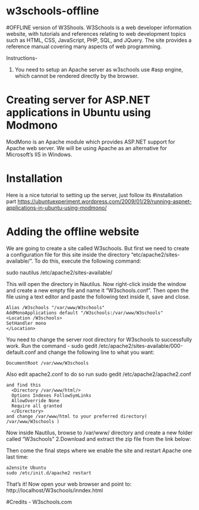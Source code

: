 # w3schools-offline

#OFFLINE version of W3Shools.
W3Schools is a web developer information website, with tutorials and references relating to web development topics such as
HTML, CSS, JavaScript, PHP, SQL, and JQuery. The site provides a reference manual covering many aspects of web programming.

Instructions-

1. You need to setup an Apache server as w3schools use #asp engine, which cannot be rendered directly by the browser.

# Creating server for ASP.NET applications in Ubuntu using Modmono
  ModMono is an Apache module which provides ASP.NET support for Apache web server. We will be using Apache as an        alternative for Microsoft’s IIS in Windows.
  
  # Installation
  Here is a nice tutorial to setting up the server, just follow its #installation part          https://ubuntuexperiment.wordpress.com/2009/01/29/running-aspnet-applications-in-ubuntu-using-modmono/

  # Adding the offline website
  We are going to create a site called W3schools. But first we need to create a configuration file for this site inside    the directory “etc/apache2/sites-available/”. To do this, execute the following command:
  
  sudo nautilus /etc/apache2/sites-available/ 
  
  This will open the directory in Nautilus. Now right-click inside the window and create a new empty file and name it “W3schools.conf”. Then open the file using a text editor and paste the following text inside it, save and close.
  
    Alias /W3schools "/var/www/W3schools"
    AddMonoApplications default "/W3schools:/var/www/W3schools"
    <Location /W3schools>
    SetHandler mono
    </Location>
    
  You need to change the server root directory for W3schools to successfully work.
    Run the command - sudo gedit /etc/apache2/sites-available/000-default.conf
    and change the following line to what you want:

    DocumentRoot /var/www/W3schools
  
  Also edit apache2.conf to do so run 
    sudo gedit /etc/apache2/apache2.conf
    
    and find this
      <Directory /var/www/html/>
      Options Indexes FollowSymLinks
      AllowOverride None
      Require all granted
      </Directory>
    and change /var/www/html to your preferred directory( /var/www/W3schools )


  Now inside Nautilus, browse to /var/www/ directory and create a new folder called “W3schools”
2.Download and extract the zip file from the link below:


Then come the final steps where we enable the site and restart Apache one last time:

    a2ensite Ubuntu
    sudo /etc/init.d/apache2 restart
    
That’s it! Now open your web browser and point to:
http://localhost/W3schools/inndex.html
    

#Credits - W3schools.com
